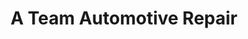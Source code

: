 ---
title: "A Team Automotive Repair"
url: /milwaukee/a-team-automotive-repair/
shop: Autowerkstatt
---